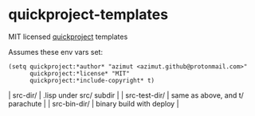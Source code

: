 # quickproject-templates

MIT licensed [quickproject](https://www.xach.com/lisp/quickproject/) templates

Assumes these env vars set:
``` common-lisp
(setq quickproject:*author* "azimut <azimut.github@protonmail.com>"
      quickproject:*license* "MIT"
      quickproject:*include-copyright* t)
```

| src-dir/      | .lisp under src/ subdir         |
| src-test-dir/ | same as above, and t/ parachute |
| src-bin-dir/  | binary build with deploy        |
